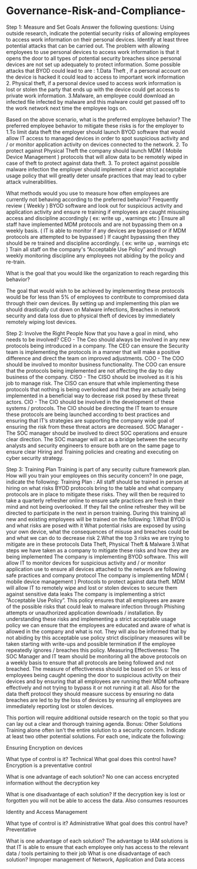 # Governance-Risk-and-Compliance-

Step 1: Measure and Set Goals
Answer the following questions:
Using outside research, indicate the potential security risks of allowing employees to access work information on their personal devices. Identify at least three potential attacks that can be carried out.
 The problem with allowing employees to use personal devices to access work information is that it opens the door to all types of potential security breaches since personal devices are not set up adequately to protect information. Some possible attacks that BYOD could lead to are : 
1.Data Theft , if a personal account on the device is hacked it could lead to access to important work information 
2. Physical theft, if a personal device used to access work information is lost or stolen the party that ends up with the device could get access to private work information. 
3.Malware, an employee could download an infected file infected by malware and this malware could get passed off to the work network next time the employee logs on.

Based on the above scenario, what is the preferred employee behavior?
The preferred employee behavior to mitigate these risks is for the employer to 
1.To limit data theft the employer should launch BYOD software that would allow IT access to managed devices in order to spot suspicious activity and / or monitor application activity on devices connected to the network.
2. To protect against Physical Theft the company should launch MDM ( Mobile Device Management ) protocols that will allow data to be remotely wiped in case of theft to protect against data theft.
3. To protect against possible malware infection the employer should implement a clear strict acceptable usage policy that will greatly deter unsafe practices that may lead to cyber attack vulnerabilities.

What methods would you use to measure how often employees are currently not behaving according to the preferred behavior?
Frequently review ( Weekly ) BYOD software and look out for suspicious activity and application activity and ensure re training if employees are caught misusing access and discipline accordingly ( ex: write up , warnings etc )
Ensure all staff have implemented MDM protocols and are not bypassing them on a weekly basis. ( IT is able to monitor if any devices are bypassed or if MDM protocols are attempted to be bypassed )  If caught bypassing then they should be re trained and discipline accordingly.  ( ex: write up , warnings etc )
 Train all staff on the company's “Acceptable Use Policy” and through weekly monitoring discipline any employees not abiding by the policy and re-train.


What is the goal that you would like the organization to reach regarding this behavior?

The goal that would wish to be achieved by implementing these protocols would be for less than 5% of employees to contribute to compromised data through their own devices. By setting up and implementing this plan we should drastically cut down on Malware infections, Breaches in network security and data loss due to physical theft of devices by immediately remotely wiping lost devices.

Step 2: Involve the Right People
Now that you have a goal in mind, who needs to be involved?
CEO - The Ceo should always be involved in any new protocols being introduced in a company. The CEO can ensure the Security team is implementing the protocols in a manner that will make a positive difference and direct the team on improved adjustments.
COO - The COO should be involved to monitor business functionality. The COO can ensure that the protocols being implemented are not affecting the day to day business of the company.
CISO - The CISO should be involved as it is his job to manage risk. The CISO can ensure that while implementing these protocols that nothing is being overlooked and that they are actually being implemented in a beneficial way to decrease risk posed by these threat actors.
CIO - The CIO should be involved in the development of these systems / protocols. The CIO should be directing the IT team to ensure these protocols are being launched according to best practices and ensuring that IT’s strategies are supporting the company wide goal of ensuring the risk from these threat actors are decreased.
SOC Manager - The SOC manager should be involved to direct SOC operations and ensure clear direction. The SOC manager will act as a bridge between the security analysts and security engineers to ensure both are on the same page to ensure clear Hiring and Training policies and creating and executing on cyber security strategy.

Step 3: Training Plan
Training is part of any security culture framework plan. How will you train your employees on this security concern? In one page, indicate the following:
Training Plan :
	All staff should be trained in person at hiring on what risks BYOD protocols bring to the table and what company protocols are in place to mitigate these risks. They will then be required to take a quarterly refresher online to ensure safe practices are fresh in their mind and not being overlooked. If they fail the online refresher they will be directed to participate in the next in person training.
During this training all new and existing employees will be trained on the following:
1.What BYOD is and what risks are posed with it 
 What potential risks are exposed by using your own device, what the        consequences of misuse and breaches could be and what we can do to decrease risk
2.What the top 3 risks we are trying to mitigate are in these protocols 
Data Theft, Physical Theft & Malware
3.What steps we have taken as a company to mitigate these risks and how they are being implemented
The company is implementing BYOD software. This will allow IT to monitor devices for suspicious activity and / or monitor application use to ensure all devices attached to the network are following safe practices and company protocol
The company is implementing MDM ( mobile device management ) Protocols to protect against data theft. MDM will allow IT to remotely wipe and lost or stolen devices to secure them against sensitive data leaks
The company is implementing a strict “Acceptable Use Policy”. This policy ensures that all employees are aware of the possible risks that could leak to malware infection through Phishing attempts or unauthorized application downloads / installation. By understanding these risks and implementing a strict acceptable usage policy we can ensure that the employees are educated and aware of what is allowed in the company and what is not. They will also be informed that by not abiding by this acceptable use policy strict disciplinary measures will be taken starting with write-ups and possible termination if the employee repeatedly ignores / breaches this policy.
Measuring Effectiveness:
	The SOC Manager and IT team should be monitoring all the above protocols on a weekly basis to ensure that all protocols are being followed and not breached. The measure of effectiveness should be based on 5% or less of employees being caught opening the door to suspicious activity on their devices and by ensuring that all employees are running their MDM software effectively and not trying to bypass it or not running it at all. Also for the data theft protocol they should measure success by ensuring no data breaches are led to by the loss of devices by ensuring all employees are immediately reporting lost or stolen devices.

This portion will require additional outside research on the topic so that you can lay out a clear and thorough training agenda.
Bonus: Other Solutions
Training alone often isn't the entire solution to a security concern.
Indicate at least two other potential solutions. For each one, indicate the following:

Ensuring Encryption on devices

What type of control is it? Technical
What goal does this control have? Encryption is a preventative control

What is one advantage of each solution? No one can access encrypted information without the decryption key

What is one disadvantage of each solution? If the decryption key is lost or forgotten you will not be able to access the data. Also consumes resources


Identity and Access Management

What type of control is it? Administrative
What goal does this control have? Preventative

What is one advantage of each solution? The advantage to IAM solutions is that IT is able to ensure that each employee only has access to the relevant data / tools pertaining to their job
What is one disadvantage of each solution? Improper management of Network, Application and Data access
